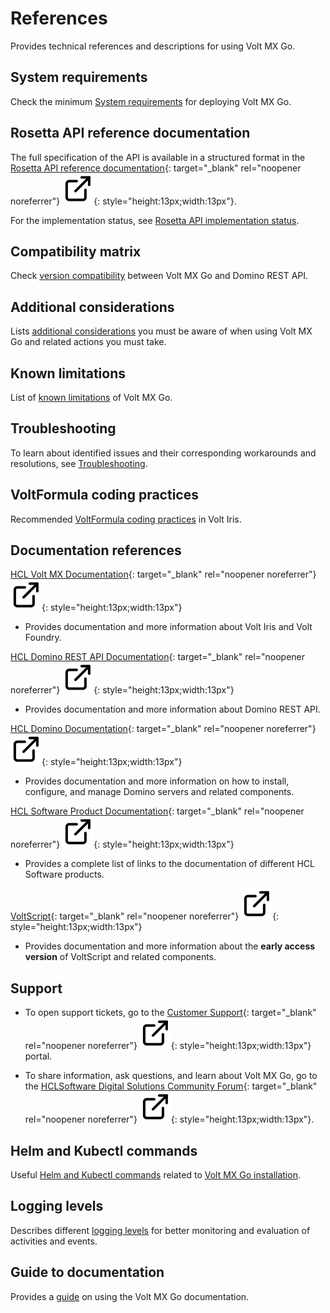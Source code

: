 # References

Provides technical references and descriptions for using Volt MX Go.

## System requirements

Check the minimum [System requirements](../tutorials/installupgrade/sysreq/index.md) for deploying Volt MX Go.

## Rosetta API reference documentation

The full specification of the API is available in a structured format in the [Rosetta API reference documentation](../javadoc/index.html "Link opens a new tab"){: target="_blank" rel="noopener noreferrer"}&nbsp;![link image](../assets/images/external-link.svg){: style="height:13px;width:13px"}.

For the implementation status, see [Rosetta API implementation status](../javadoc/api_status.html).

## Compatibility matrix

Check [version compatibility](compatibilitymatrix.md) between Volt MX Go and Domino REST API.

## Additional considerations

Lists [additional considerations](addconsideration.md) you must be aware of when using Volt MX Go and related actions you must take.

## Known limitations

List of [known limitations](knownlimitation.md) of Volt MX Go.

## Troubleshooting

To learn about identified issues and their corresponding workarounds and resolutions, see [Troubleshooting](troubleshoot.md).

## VoltFormula coding practices

Recommended [VoltFormula coding practices](../topicguides/voltformula/vfcodingguides.md) in Volt Iris.

## Documentation references

[HCL Volt MX Documentation](https://help.hcl-software.com/voltmx/v10/index.html "Link opens a new tab"){: target="_blank" rel="noopener noreferrer"}&nbsp;![link image](../assets/images/external-link.svg){: style="height:13px;width:13px"}

- Provides documentation and more information about Volt Iris and Volt Foundry.

[HCL Domino REST API Documentation](https://opensource.hcltechsw.com/Domino-rest-api/index.html "Link opens a new tab"){: target="_blank" rel="noopener noreferrer"}&nbsp;![link image](../assets/images/external-link.svg){: style="height:13px;width:13px"}

- Provides documentation and more information about Domino REST API.

[HCL Domino Documentation](https://help.hcltechsw.com/domino/welcome/index.html "Link opens a new tab"){: target="_blank" rel="noopener noreferrer"}&nbsp;![link image](../assets/images/external-link.svg){: style="height:13px;width:13px"}

- Provides documentation and more information on how to install, configure, and manage Domino servers and related components.

[HCL Software Product Documentation](https://help.hcltechsw.com/ "Link opens a new tab"){: target="_blank" rel="noopener noreferrer"}&nbsp;![link image](../assets/images/external-link.svg){: style="height:13px;width:13px"}

- Provides a complete list of links to the documentation of different HCL Software products.

[VoltScript](https://opensource.hcltechsw.com/voltscript-docs/index.html "Link opens a new tab"){: target="_blank" rel="noopener noreferrer"}&nbsp;![link image](../assets/images/external-link.svg){: style="height:13px;width:13px"}

<!--(https://help.hcltechsw.com/docs/voltscript/early-access/index.html "Link opens a new tab"){: target="_blank" rel="noopener noreferrer"}&nbsp;![link image](../assets/images/external-link.svg){: style="height:13px;width:13px"}-->

- Provides documentation and more information about the **early access version** of VoltScript and related components.

## Support

- To open support tickets, go to the [Customer Support](https://support.hcltechsw.com/csm "Link opens a new tab"){: target="_blank" rel="noopener noreferrer"}&nbsp;![link image](../assets/images/external-link.svg){: style="height:13px;width:13px"} portal.  

- To share information, ask questions, and learn about Volt MX Go, go to the [HCLSoftware Digital Solutions Community Forum](https://developer.ds.hcl-software.com/ "Link opens a new tab"){: target="_blank" rel="noopener noreferrer"}&nbsp;![link image](../assets/images/external-link.svg){: style="height:13px;width:13px"}.

## Helm and Kubectl commands

Useful [Helm and Kubectl commands](kubecheatsheet.md) related to [Volt MX Go installation](../tutorials/installupgrade/index.md).

## Logging levels

Describes different [logging levels](reflogginglevels.md) for better monitoring and evaluation of activities and events.
<!--
## Summernote Editor

[Summernote Editor](summernotewidget.md) enables you to add a WYSIWYG editor to your form for handling rich text.
-->
## Guide to documentation

Provides a [guide](docguide.md) on using the Volt MX Go documentation.
